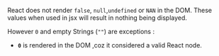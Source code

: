 React does not render `false`, `null`,`undefined` or `NAN` in the DOM. These values when used in jsx will result in nothing being displayed.

However `0` and empty Strings (`""`) are exceptions :

- **`0`** is rendered in the DOM ,coz it considered a valid React node.
